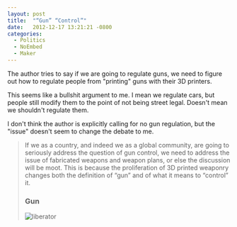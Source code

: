 ```yaml
---
layout: post
title:  "“Gun” “Control”"
date:   2012-12-17 13:21:21 -0800
categories:
  - Politics
  - NoEmbed
  - Maker
---
```


The author tries to say if we are going to regulate guns, we need to figure out how to regulate people from "printing" guns with their 3D printers.

This seems like a bullshit argument to me. I mean we regulate cars, but people still modify them to the point of not being street legal. Doesn't mean we shouldn't regulate them.

I don't think the author is explicitly calling for no gun regulation, but the "issue" doesn't seem to change the debate to me.

 > 
 > 
 > If we as a country, and indeed we as a global community, are going to seriously address the question of gun control, we need to address the issue of fabricated weapons and weapon plans, or else the discussion will be moot. This is because the proliferation of 3D printed weaponry changes both the definition of “gun” and of what it means to “control” it.
 > 
 > ### Gun
 > 
 >  ![liberator](/attachments/36cfc83cff05962b35f6160189b78468/image.png) 
 > 
 > 
